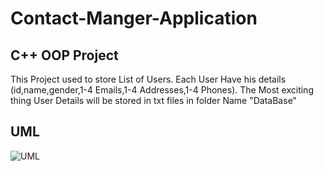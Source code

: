 # Contact-Manger-Application
## C++ OOP Project
This Project used to store List of Users.
Each User Have his details (id,name,gender,1-4 Emails,1-4 Addresses,1-4 Phones).
The Most exciting thing User Details will be stored in txt files in folder Name "DataBase"
## UML
![UML](./UML.png)
